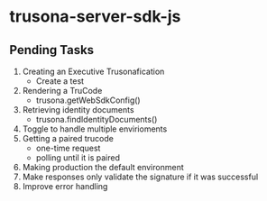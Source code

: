 # trusona-server-sdk-js

## Pending Tasks

1. Creating an Executive Trusonafication
	- Create a test
2. Rendering a TruCode
	- trusona.getWebSdkConfig()
3. Retrieving identity documents
	- trusona.findIdentityDocuments()
4. Toggle to handle multiple envirioments
5. Getting a paired trucode
	- one-time request
	- polling until it is paired
6. Making production the default environment
7. Make responses only validate the signature if it was successful
8. Improve error handling
